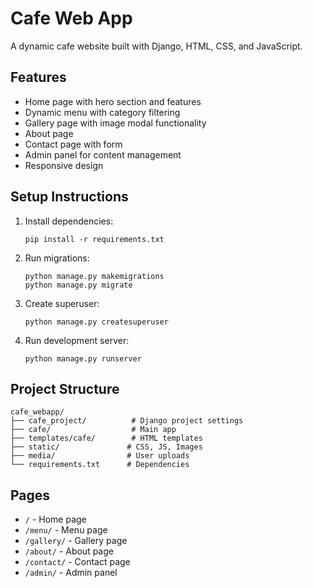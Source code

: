 # Cafe Web App

A dynamic cafe website built with Django, HTML, CSS, and JavaScript.

## Features

- Home page with hero section and features
- Dynamic menu with category filtering
- Gallery page with image modal functionality
- About page
- Contact page with form
- Admin panel for content management
- Responsive design

## Setup Instructions

1. Install dependencies:
   ```
   pip install -r requirements.txt
   ```

2. Run migrations:
   ```
   python manage.py makemigrations
   python manage.py migrate
   ```

3. Create superuser:
   ```
   python manage.py createsuperuser
   ```

4. Run development server:
   ```
   python manage.py runserver
   ```

## Project Structure

```
cafe_webapp/
├── cafe_project/          # Django project settings
├── cafe/                  # Main app
├── templates/cafe/        # HTML templates
├── static/               # CSS, JS, Images
├── media/                # User uploads
└── requirements.txt      # Dependencies
```

## Pages

- `/` - Home page
- `/menu/` - Menu page
- `/gallery/` - Gallery page
- `/about/` - About page
- `/contact/` - Contact page
- `/admin/` - Admin panel